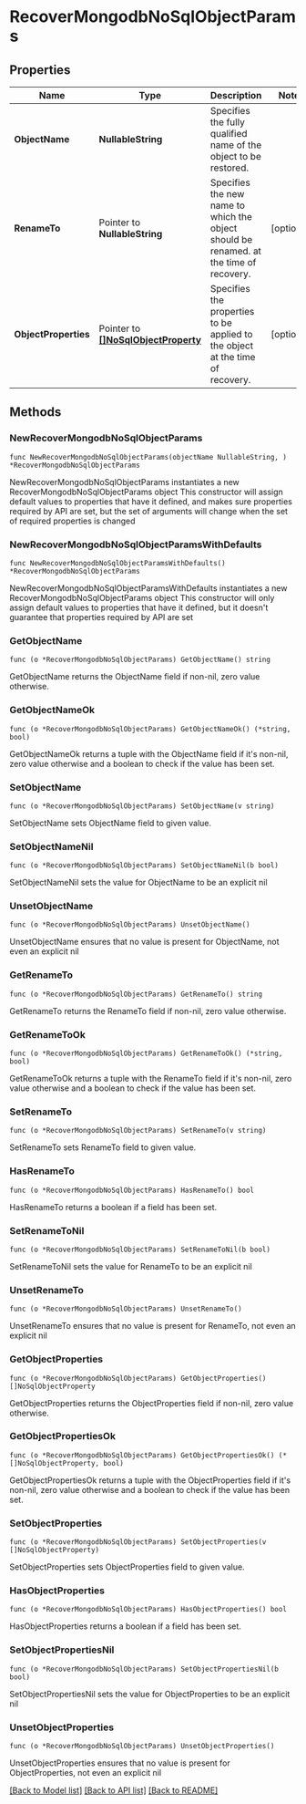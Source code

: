 # RecoverMongodbNoSqlObjectParams

## Properties

Name | Type | Description | Notes
------------ | ------------- | ------------- | -------------
**ObjectName** | **NullableString** | Specifies the fully qualified name of the object to be restored. | 
**RenameTo** | Pointer to **NullableString** | Specifies the new name to which the object should be renamed. at the time of recovery. | [optional] 
**ObjectProperties** | Pointer to [**[]NoSqlObjectProperty**](NoSqlObjectProperty.md) | Specifies the properties to be applied to the object at the time of recovery. | [optional] 

## Methods

### NewRecoverMongodbNoSqlObjectParams

`func NewRecoverMongodbNoSqlObjectParams(objectName NullableString, ) *RecoverMongodbNoSqlObjectParams`

NewRecoverMongodbNoSqlObjectParams instantiates a new RecoverMongodbNoSqlObjectParams object
This constructor will assign default values to properties that have it defined,
and makes sure properties required by API are set, but the set of arguments
will change when the set of required properties is changed

### NewRecoverMongodbNoSqlObjectParamsWithDefaults

`func NewRecoverMongodbNoSqlObjectParamsWithDefaults() *RecoverMongodbNoSqlObjectParams`

NewRecoverMongodbNoSqlObjectParamsWithDefaults instantiates a new RecoverMongodbNoSqlObjectParams object
This constructor will only assign default values to properties that have it defined,
but it doesn't guarantee that properties required by API are set

### GetObjectName

`func (o *RecoverMongodbNoSqlObjectParams) GetObjectName() string`

GetObjectName returns the ObjectName field if non-nil, zero value otherwise.

### GetObjectNameOk

`func (o *RecoverMongodbNoSqlObjectParams) GetObjectNameOk() (*string, bool)`

GetObjectNameOk returns a tuple with the ObjectName field if it's non-nil, zero value otherwise
and a boolean to check if the value has been set.

### SetObjectName

`func (o *RecoverMongodbNoSqlObjectParams) SetObjectName(v string)`

SetObjectName sets ObjectName field to given value.


### SetObjectNameNil

`func (o *RecoverMongodbNoSqlObjectParams) SetObjectNameNil(b bool)`

 SetObjectNameNil sets the value for ObjectName to be an explicit nil

### UnsetObjectName
`func (o *RecoverMongodbNoSqlObjectParams) UnsetObjectName()`

UnsetObjectName ensures that no value is present for ObjectName, not even an explicit nil
### GetRenameTo

`func (o *RecoverMongodbNoSqlObjectParams) GetRenameTo() string`

GetRenameTo returns the RenameTo field if non-nil, zero value otherwise.

### GetRenameToOk

`func (o *RecoverMongodbNoSqlObjectParams) GetRenameToOk() (*string, bool)`

GetRenameToOk returns a tuple with the RenameTo field if it's non-nil, zero value otherwise
and a boolean to check if the value has been set.

### SetRenameTo

`func (o *RecoverMongodbNoSqlObjectParams) SetRenameTo(v string)`

SetRenameTo sets RenameTo field to given value.

### HasRenameTo

`func (o *RecoverMongodbNoSqlObjectParams) HasRenameTo() bool`

HasRenameTo returns a boolean if a field has been set.

### SetRenameToNil

`func (o *RecoverMongodbNoSqlObjectParams) SetRenameToNil(b bool)`

 SetRenameToNil sets the value for RenameTo to be an explicit nil

### UnsetRenameTo
`func (o *RecoverMongodbNoSqlObjectParams) UnsetRenameTo()`

UnsetRenameTo ensures that no value is present for RenameTo, not even an explicit nil
### GetObjectProperties

`func (o *RecoverMongodbNoSqlObjectParams) GetObjectProperties() []NoSqlObjectProperty`

GetObjectProperties returns the ObjectProperties field if non-nil, zero value otherwise.

### GetObjectPropertiesOk

`func (o *RecoverMongodbNoSqlObjectParams) GetObjectPropertiesOk() (*[]NoSqlObjectProperty, bool)`

GetObjectPropertiesOk returns a tuple with the ObjectProperties field if it's non-nil, zero value otherwise
and a boolean to check if the value has been set.

### SetObjectProperties

`func (o *RecoverMongodbNoSqlObjectParams) SetObjectProperties(v []NoSqlObjectProperty)`

SetObjectProperties sets ObjectProperties field to given value.

### HasObjectProperties

`func (o *RecoverMongodbNoSqlObjectParams) HasObjectProperties() bool`

HasObjectProperties returns a boolean if a field has been set.

### SetObjectPropertiesNil

`func (o *RecoverMongodbNoSqlObjectParams) SetObjectPropertiesNil(b bool)`

 SetObjectPropertiesNil sets the value for ObjectProperties to be an explicit nil

### UnsetObjectProperties
`func (o *RecoverMongodbNoSqlObjectParams) UnsetObjectProperties()`

UnsetObjectProperties ensures that no value is present for ObjectProperties, not even an explicit nil

[[Back to Model list]](../README.md#documentation-for-models) [[Back to API list]](../README.md#documentation-for-api-endpoints) [[Back to README]](../README.md)


